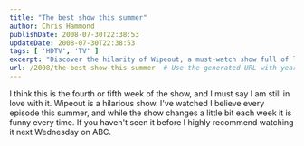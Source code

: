 ```yaml
---
title: "The best show this summer"
author: Chris Hammond
publishDate: 2008-07-30T22:38:53
updateDate: 2008-07-30T22:38:53
tags: [ 'HDTV', 'TV' ]
excerpt: "Discover the hilarity of Wipeout, a must-watch show full of laughs and fun challenges! Tune in next Wednesday on ABC to join the fun. #Wipeout #ABC"
url: /2008/the-best-show-this-summer  # Use the generated URL with year
---
```

<p>I think this is the fourth or fifth week of the show, and I must say I am still in love with it. Wipeout is a hilarious show. I've watched I believe every episode this summer, and while the show changes a little bit each week it is funny every time. If you haven't seen it before I highly recommend watching it next Wednesday on ABC.</p>


